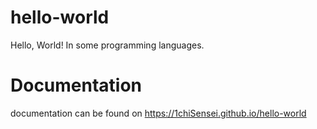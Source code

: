 # hello-world
Hello, World! In some programming languages.

# Documentation
documentation can be found on https://1chiSensei.github.io/hello-world